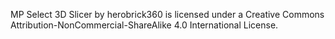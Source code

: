 MP Select 3D Slicer by herobrick360 is licensed under a Creative Commons Attribution-NonCommercial-ShareAlike 4.0 International License.
